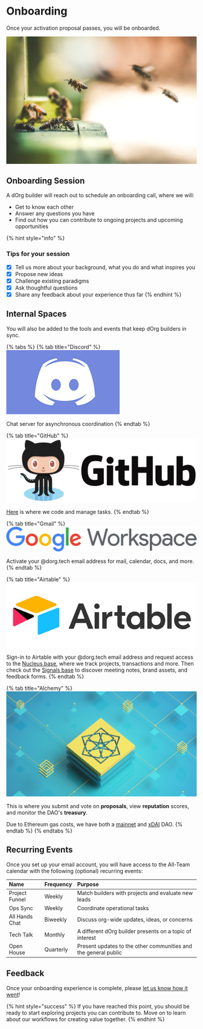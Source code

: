 # Onboarding

Once your activation proposal passes, you will be onboarded.

![](../.gitbook/assets/imagen%20%282%29.png)

## Onboarding Session

A dOrg builder will reach out to schedule an onboarding call, where we will:

* Get to know each other
* Answer any questions you have
* Find out how you can contribute to ongoing projects and upcoming opportunities

{% hint style="info" %}
### Tips for your session

* [x] Tell us more about your background, what you do and what inspires you
* [x] Propose new ideas
* [x] Challenge existing paradigms
* [x] Ask thoughtful questions
* [x] Share any feedback about your experience thus far
{% endhint %}

## Internal Spaces

You will also be added to the tools and events that keep dOrg builders in sync.

{% tabs %}
{% tab title="Discord" %}
![](../.gitbook/assets/blog-discord-logo.jpg)

Chat server for asynchronous coordination
{% endtab %}

{% tab title="GitHub" %}
![Github is a platform for streamlined version control of projects.](../.gitbook/assets/image%20%2833%29.png)

[Here](https://github.com/dOrgTech/) is where we code and manage tasks.
{% endtab %}

{% tab title="Gmail" %}
![](../.gitbook/assets/google-workspace-logo.png)

Activate your @dorg.tech email address for mail, calendar, docs, and more.
{% endtab %}

{% tab title="Airtable" %}
![Airtable bases are like spreadsheets with database superpowers](../.gitbook/assets/imagen%20%289%29.png)

Sign-in to Airtable with your @dorg.tech email address and request access to the [Nucleus base](https://airtable.com/tblufTXr6zuUl1Aml), where we track projects, transactions and more. Then check out the [Signals base](https://airtable.com/tbl5wOpNW0pcgwiQW) to discover meeting notes, brand assets, and feedback forms.
{% endtab %}

{% tab title="Alchemy" %}
![Alchemy is a web portal for interacting with the DAOstack protocol.](../.gitbook/assets/imagen%20%281%29.png)

This is where you submit and vote on **proposals**, view **reputation** scores, and monitor the DAO's **treasury**.

Due to Ethereum gas costs, we have both a [mainnet](https://alchemy.daostack.io/dao/0x15344ecdc2c4edfcb092e284d93c20f0529fd8a6/members/) and [xDAI](https://alchemy-xdai.herokuapp.com/dao/0x94a587478c83491b13291265581cb983e7feb540) DAO.
{% endtab %}
{% endtabs %}

## Recurring Events

Once you set up your email account, you will have access to the All-Team calendar with the following \(optional\) recurring events:

| Name | Frequency | Purpose |
| :--- | :--- | :--- |
| Project Funnel | Weekly | Match builders with projects and evaluate new leads |
| Ops Sync | Weekly | Coordinate operational tasks |
| All Hands Chat | Biweekly | Discuss org-wide updates, ideas, or concerns |
| Tech Talk | Monthly | A different dOrg builder presents on a topic of interest |
| Open House | Quarterly | Present updates to the other communities and the general public |

## Feedback

Once your onboarding experience is complete, please [let us know how it went](https://airtable.com/shrF4OlL4KDIEJ4cw)!

{% hint style="success" %}
If you have reached this point, you should be ready to start exploring projects you can contribute to. Move on to learn about our workflows for creating value together.
{% endhint %}

